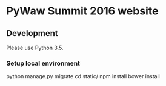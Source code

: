 # PyWaw Summit 2016 website

## Development 

Please use Python 3.5.

### Setup local environment
python manage.py migrate
cd static/
npm install
bower install
